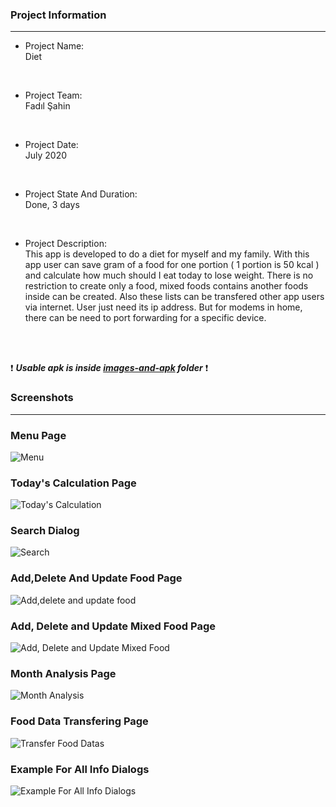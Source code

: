 ### Project Information
--- 
* Project Name: <br/>
Diet
<br>

* Project Team: <br/>
Fadıl Şahin
<br>

* Project Date: <br/>
July 2020
<br>

* Project State And Duration: <br/>
Done, 3 days
<br>

* Project Description: <br/>
This app is developed to do a diet for myself and my family. With this app user can save gram of a food for one portion ( 1 portion is 50 kcal ) and calculate how much should I eat today to lose weight. There is no restriction to create only a food, mixed foods contains another foods inside can be created. Also these lists can be transfered other app users via internet. User just need its ip address. But for modems in home, there can be need to port forwarding for a specific device.
<br/>
<br/>

:exclamation: ***Usable apk is inside [images-and-apk](images-and-apk/Diet.apk) folder*** :exclamation:


### Screenshots
---

### Menu Page 
![Menu](./images-and-apk/1.png)

### Today's Calculation Page

![Today's Calculation](./images-and-apk/2.png)

### Search Dialog

![Search](./images-and-apk/3.png)

### Add,Delete And Update Food Page

![Add,delete and update food](./images-and-apk/4.png)

### Add, Delete and Update Mixed Food Page

![Add, Delete and Update Mixed Food](./images-and-apk/5.png)

### Month Analysis Page

![Month Analysis](./images-and-apk/6.png)

### Food Data Transfering Page

![Transfer Food Datas](./images-and-apk/7.png)

### Example For All Info Dialogs

![Example For All Info Dialogs](./images-and-apk/8.png)


